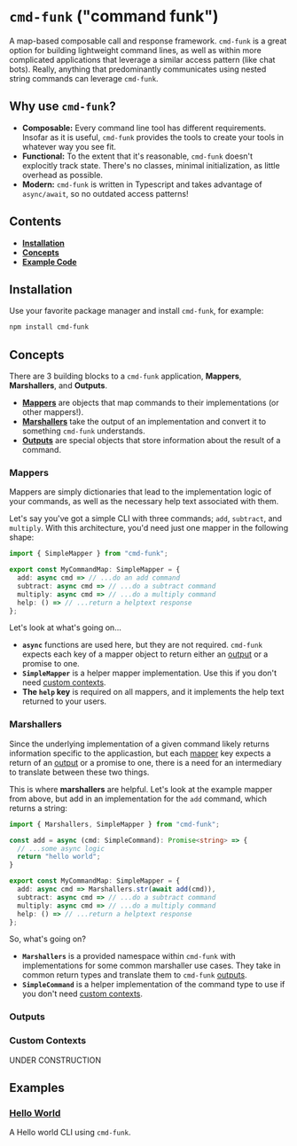 # `cmd-funk` ("command funk")

A map-based composable call and response framework. `cmd-funk` is a great option for building lightweight command lines, as well as within more complicated applications that leverage a similar access pattern (like chat bots). Really, anything that predominantly communicates using nested string commands can leverage `cmd-funk`.

## Why use `cmd-funk`?

- **Composable:** Every command line tool has different requirements. Insofar as it is useful, `cmd-funk` provides the tools to create your tools in whatever way you see fit.
- **Functional:** To the extent that it's reasonable, `cmd-funk` doesn't explocitly track state. There's no classes, minimal initialization, as little overhead as possible.
- **Modern:** `cmd-funk` is written in Typescript and takes advantage of `async/await`, so no outdated access patterns!

## Contents

- **[Installation](#installation)**
- **[Concepts](#concepts)**
- **[Example Code](#examples)**

## Installation

Use your favorite package manager and install `cmd-funk`, for example:

```bash
npm install cmd-funk
```

## Concepts

There are 3 building blocks to a `cmd-funk` application, **Mappers**, **Marshallers**, and **Outputs**.

- **[Mappers](#mappers)** are objects that map commands to their implementations (or other mappers!).
- **[Marshallers](#marshallers)** take the output of an implementation and convert it to something `cmd-funk` understands.
- **[Outputs](#outputs)** are special objects that store information about the result of a command.

### Mappers

Mappers are simply dictionaries that lead to the implementation logic of your commands, as well as the necessary help text associated with them.

Let's say you've got a simple CLI with three commands; `add`, `subtract`, and `multiply`. With this architecture, you'd need just one mapper in the following shape:

```typescript
import { SimpleMapper } from "cmd-funk";

export const MyCommandMap: SimpleMapper = {
  add: async cmd => // ...do an add command
  subtract: async cmd => // ...do a subtract command
  multiply: async cmd => // ...do a multiply command
  help: () => // ...return a helptext response
};
```

Let's look at what's going on...

- **`async`** functions are used here, but they are not required. `cmd-funk` expects each key of a mapper object to return either an [output](#outputs) or a promise to one.
- **`SimpleMapper`** is a helper mapper implementation. Use this if you don't need [custom contexts](#custom-contexts).
- **The `help` key** is required on all mappers, and it implements the help text returned to your users.

### Marshallers

Since the underlying implementation of a given command likely returns information specific to the applicastion, but each [mapper](#mappers) key expects a return of an [output](#outputs) or a promise to one, there is a need for an intermediary to translate between these two things.

This is where **marshallers** are helpful. Let's look at the example mapper from above, but add in an implementation for the `add` command, which returns a string:

```typescript
import { Marshallers, SimpleMapper } from "cmd-funk";

const add = async (cmd: SimpleCommand): Promise<string> => {
  // ...some async logic
  return "hello world";
}

export const MyCommandMap: SimpleMapper = {
  add: async cmd => Marshallers.str(await add(cmd)),
  subtract: async cmd => // ...do a subtract command
  multiply: async cmd => // ...do a multiply command
  help: () => // ...return a helptext response
};
```

So, what's going on?

- **`Marshallers`** is a provided namespace within `cmd-funk` with implementations for some common marshaller use cases. They take in common return types and translate them to `cmd-funk` [outputs](#outputs).
- **`SimpleCommand`** is a helper implementation of the command type to use if you don't need [custom contexts](#custom-contexts).

### Outputs

### Custom Contexts

UNDER CONSTRUCTION

## Examples

### [Hello World](https://github.com/Fuiste/cmd-funk-hello)

A Hello world CLI using `cmd-funk`.
